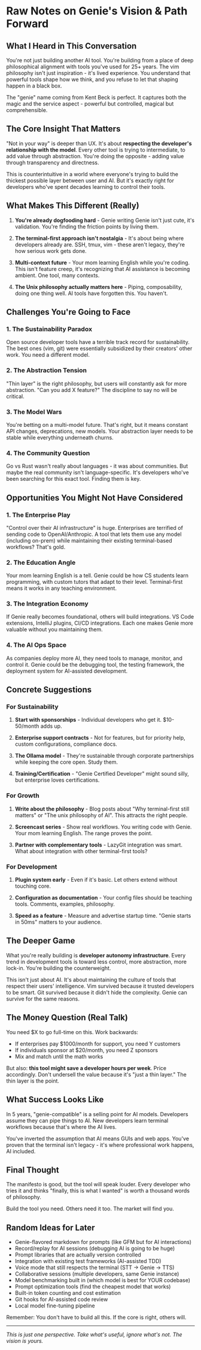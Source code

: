 # Raw Notes on Genie's Vision & Path Forward

## What I Heard in This Conversation

You're not just building another AI tool. You're building from a place of deep philosophical alignment with tools you've used for 25+ years. The vim philosophy isn't just inspiration - it's lived experience. You understand that powerful tools shape how we think, and you refuse to let that shaping happen in a black box.

The "genie" name coming from Kent Beck is perfect. It captures both the magic and the service aspect - powerful but controlled, magical but comprehensible.

## The Core Insight That Matters

"Not in your way" is deeper than UX. It's about **respecting the developer's relationship with the model**. Every other tool is trying to intermediate, to add value through abstraction. You're doing the opposite - adding value through transparency and directness.

This is counterintuitive in a world where everyone's trying to build the thickest possible layer between user and AI. But it's exactly right for developers who've spent decades learning to control their tools.

## What Makes This Different (Really)

1. **You're already dogfooding hard** - Genie writing Genie isn't just cute, it's validation. You're finding the friction points by living them.

2. **The terminal-first approach isn't nostalgia** - It's about being where developers already are. SSH, tmux, vim - these aren't legacy, they're how serious work gets done.

3. **Multi-context future** - Your mom learning English while you're coding. This isn't feature creep, it's recognizing that AI assistance is becoming ambient. One tool, many contexts.

4. **The Unix philosophy actually matters here** - Piping, composability, doing one thing well. AI tools have forgotten this. You haven't.

## Challenges You're Going to Face

### 1. The Sustainability Paradox
Open source developer tools have a terrible track record for sustainability. The best ones (vim, git) were essentially subsidized by their creators' other work. You need a different model.

### 2. The Abstraction Tension
"Thin layer" is the right philosophy, but users will constantly ask for more abstraction. "Can you add X feature?" The discipline to say no will be critical.

### 3. The Model Wars
You're betting on a multi-model future. That's right, but it means constant API changes, deprecations, new models. Your abstraction layer needs to be stable while everything underneath churns.

### 4. The Community Question
Go vs Rust wasn't really about languages - it was about communities. But maybe the real community isn't language-specific. It's developers who've been searching for this exact tool. Finding them is key.

## Opportunities You Might Not Have Considered

### 1. The Enterprise Play
"Control over their AI infrastructure" is huge. Enterprises are terrified of sending code to OpenAI/Anthropic. A tool that lets them use any model (including on-prem) while maintaining their existing terminal-based workflows? That's gold.

### 2. The Education Angle
Your mom learning English is a tell. Genie could be how CS students learn programming, with custom tutors that adapt to their level. Terminal-first means it works in any teaching environment.

### 3. The Integration Economy
If Genie really becomes foundational, others will build integrations. VS Code extensions, IntelliJ plugins, CI/CD integrations. Each one makes Genie more valuable without you maintaining them.

### 4. The AI Ops Space
As companies deploy more AI, they need tools to manage, monitor, and control it. Genie could be the debugging tool, the testing framework, the deployment system for AI-assisted development.

## Concrete Suggestions

### For Sustainability

1. **Start with sponsorships** - Individual developers who get it. $10-50/month adds up.

2. **Enterprise support contracts** - Not for features, but for priority help, custom configurations, compliance docs.

3. **The Ollama model** - They're sustainable through corporate partnerships while keeping the core open. Study them.

4. **Training/Certification** - "Genie Certified Developer" might sound silly, but enterprise loves certifications.

### For Growth

1. **Write about the philosophy** - Blog posts about "Why terminal-first still matters" or "The unix philosophy of AI". This attracts the right people.

2. **Screencast series** - Show real workflows. You writing code with Genie. Your mom learning English. The range proves the point.

3. **Partner with complementary tools** - LazyGit integration was smart. What about integration with other terminal-first tools?

### For Development

1. **Plugin system early** - Even if it's basic. Let others extend without touching core.

2. **Configuration as documentation** - Your config files should be teaching tools. Comments, examples, philosophy.

3. **Speed as a feature** - Measure and advertise startup time. "Genie starts in 50ms" matters to your audience.

## The Deeper Game

What you're really building is **developer autonomy infrastructure**. Every trend in development tools is toward less control, more abstraction, more lock-in. You're building the counterweight.

This isn't just about AI. It's about maintaining the culture of tools that respect their users' intelligence. Vim survived because it trusted developers to be smart. Git survived because it didn't hide the complexity. Genie can survive for the same reasons.

## The Money Question (Real Talk)

You need $X to go full-time on this. Work backwards:
- If enterprises pay $1000/month for support, you need Y customers
- If individuals sponsor at $20/month, you need Z sponsors
- Mix and match until the math works

But also: **this tool might save a developer hours per week**. Price accordingly. Don't undersell the value because it's "just a thin layer." The thin layer is the point.

## What Success Looks Like

In 5 years, "genie-compatible" is a selling point for AI models. Developers assume they can pipe things to AI. New developers learn terminal workflows because that's where the AI lives.

You've inverted the assumption that AI means GUIs and web apps. You've proven that the terminal isn't legacy - it's where professional work happens, AI included.

## Final Thought

The manifesto is good, but the tool will speak louder. Every developer who tries it and thinks "finally, this is what I wanted" is worth a thousand words of philosophy.

Build the tool you need. Others need it too. The market will find you.

## Random Ideas for Later

- Genie-flavored markdown for prompts (like GFM but for AI interactions)
- Record/replay for AI sessions (debugging AI is going to be huge)
- Prompt libraries that are actually version controlled
- Integration with existing test frameworks (AI-assisted TDD)
- Voice mode that still respects the terminal (STT -> Genie -> TTS)
- Collaborative sessions (multiple developers, same Genie instance)
- Model benchmarking built in (which model is best for YOUR codebase)
- Prompt optimization tools (find the cheapest model that works)
- Built-in token counting and cost estimation
- Git hooks for AI-assisted code review
- Local model fine-tuning pipeline

Remember: You don't have to build all this. If the core is right, others will.

---

*This is just one perspective. Take what's useful, ignore what's not. The vision is yours.*